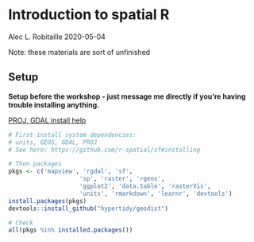 Introduction to spatial R
================
Alec L. Robitaille
2020-05-04

Note: these materials are sort of unfinished

## Setup

**Setup before the workshop - just message me directly if you’re having
trouble installing anything.**

[PROJ, GDAL install help](https://r-spatial.github.io/sf/#installing)

``` r
# First install system dependencies:
# units, GEOS, GDAL, PROJ
# See here: https://github.com/r-spatial/sf#installing

# Then packages
pkgs <- c('mapview', 'rgdal', 'sf',
                    'sp', 'raster', 'rgeos',
                    'ggplot2', 'data.table', 'rasterVis',
                    'units', 'rmarkdown', 'learnr', 'devtools')
install.packages(pkgs)
devtools::install_github("hypertidy/geodist")

# Check
all(pkgs %in% installed.packages())
```
